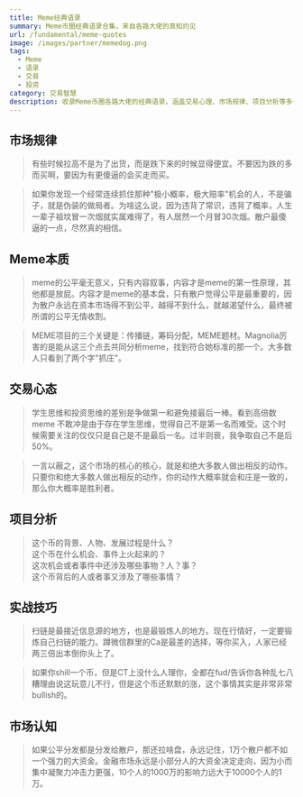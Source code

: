 ```yaml
---
title: Meme经典语录
summary: Meme币圈经典语录合集，来自各路大佬的真知灼见
url: /fundamental/meme-quotes
image: /images/partner/memedog.png
tags:
  - Meme
  - 语录
  - 交易
  - 投资
category: 交易智慧
description: 收录Meme币圈各路大佬的经典语录，涵盖交易心理、市场规律、项目分析等多个维度的真知灼见。
---
```


## 市场规律

> 有些时候拉高不是为了出货，而是跌下来的时候显得便宜。不要因为跌的多而买啊，要因为有更傻逼的会买走而买。

> 如果你发现一个经常连续抓住那种"极小概率，极大赔率"机会的人，不是骗子，就是伪装的做局者。为啥这么说，因为违背了常识，违背了概率，人生一辈子祖坟冒一次烟就实属难得了，有人居然一个月冒30次烟。散户最傻逼的一点，尽然真的相信。

## Meme本质

> meme的公平毫无意义，只有内容叙事，内容才是meme的第一性原理，其他都是放屁。内容才是meme的基本盘，只有散户觉得公平是最重要的，因为散户永远在资本市场得不到公平，越得不到什么，就越渴望什么，最终被所谓的公平无情收割。

> MEME项目的三个关键是：传播链，筹码分配，MEME题材。Magnolia厉害的是能从这三个点去共同分析meme，找到符合她标准的那一个。大多数人只看到了两个字"抓庄"。

## 交易心态

> 学生思维和投资思维的差别是争做第一和避免接最后一棒。看到高倍数 meme 不敢冲是由于存在学生思维，觉得自己不是第一名而难受。这个时候需要关注的仅仅只是自己是不是最后一名。过半则衰，我争取自己不是后50%。

> 一言以蔽之，这个市场的核心的核心，就是和绝大多数人做出相反的动作。只要你和绝大多数人做出相反的动作，你的动作大概率就会和庄是一致的，那么你大概率是胜利者。

## 项目分析

> 这个币的背景、人物、发展过程是什么？  
> 这个币在什么机会、事件上火起来的？  
> 这次机会或者事件中还涉及哪些事物？人？事？  
> 这个币背后的人或者事又涉及了哪些事情？

## 实战技巧

> 扫链是最接近信息源的地方，也是最锻炼人的地方。现在行情好，一定要锻炼自己扫链的能力。蹲微信群里的Ca是最差的选择，等你买入，人家已经两三倍出本倒你头上了。

> 如果你shill一个币，但是CT上没什么人理你，全都在fud/告诉你各种乱七八糟理由说这玩意儿不行，但是这个币还默默的涨，这个事情其实是非常非常bullish的。

## 市场认知

> 如果公平分发都是分发给散户，那还拉啥盘，永远记住，1万个散户都不如一个强力的大资金。金融市场永远是小部分人的大资金决定走向，因为小而集中凝聚力冲击力更强，10个人的1000万的影响力远大于10000个人的1万。